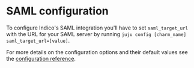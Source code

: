 # SAML configuration

To configure Indico's SAML integration you'll have to set `saml_target_url` with the URL for your SAML server by running `juju config [charm_name] saml_target_url=[value]`.

For more details on the configuration options and their default values see the [configuration reference](https://charmhub.io/indico/configure).
